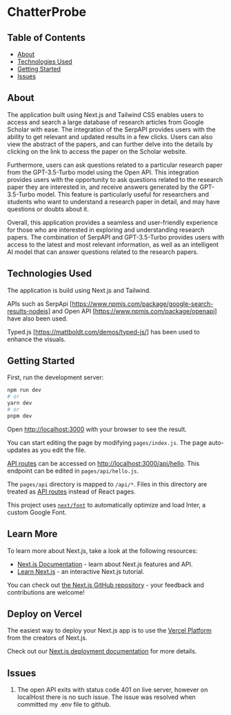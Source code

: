 # ChatterProbe

## Table of Contents
+ [About](#about)
+ [Technologies Used](#techs_used)
+ [Getting Started](#getting_started)
+ [Issues](#issues)

## About <a name = "about"></a>
The application built using Next.js and Tailwind CSS enables users to access and search a large database of research articles from Google Scholar with ease. The integration of the SerpAPI provides users with the ability to get relevant and updated results in a few clicks. Users can also view the abstract of the papers, and can further delve into the details by clicking on the link to access the paper on the Scholar website.

Furthermore, users can ask questions related to a particular research paper from the GPT-3.5-Turbo model using the Open API. This integration provides users with the opportunity to ask questions related to the research paper they are interested in, and receive answers generated by the GPT-3.5-Turbo model. This feature is particularly useful for researchers and students who want to understand a research paper in detail, and may have questions or doubts about it.

Overall, this application provides a seamless and user-friendly experience for those who are interested in exploring and understanding research papers. The combination of SerpAPI and GPT-3.5-Turbo provides users with access to the latest and most relevant information, as well as an intelligent AI model that can answer questions related to the research papers.

## Technologies Used <a name = "techs_used"></a>
The application is build using Next.js and Tailwind.

APIs such as SerpApi [https://www.npmjs.com/package/google-search-results-nodejs] and Open API [https://www.npmjs.com/package/openapi] have also been used.

Typed.js [https://mattboldt.com/demos/typed-js/] has been used to enhance the visuals.

## Getting Started <a name = "getting_started"></a>
First, run the development server:

```bash
npm run dev
# or
yarn dev
# or
pnpm dev
```

Open [http://localhost:3000](http://localhost:3000) with your browser to see the result.

You can start editing the page by modifying `pages/index.js`. The page auto-updates as you edit the file.

[API routes](https://nextjs.org/docs/api-routes/introduction) can be accessed on [http://localhost:3000/api/hello](http://localhost:3000/api/hello). This endpoint can be edited in `pages/api/hello.js`.

The `pages/api` directory is mapped to `/api/*`. Files in this directory are treated as [API routes](https://nextjs.org/docs/api-routes/introduction) instead of React pages.

This project uses [`next/font`](https://nextjs.org/docs/basic-features/font-optimization) to automatically optimize and load Inter, a custom Google Font.

## Learn More

To learn more about Next.js, take a look at the following resources:

- [Next.js Documentation](https://nextjs.org/docs) - learn about Next.js features and API.
- [Learn Next.js](https://nextjs.org/learn) - an interactive Next.js tutorial.

You can check out [the Next.js GitHub repository](https://github.com/vercel/next.js/) - your feedback and contributions are welcome!

## Deploy on Vercel

The easiest way to deploy your Next.js app is to use the [Vercel Platform](https://vercel.com/new?utm_medium=default-template&filter=next.js&utm_source=create-next-app&utm_campaign=create-next-app-readme) from the creators of Next.js.

Check out our [Next.js deployment documentation](https://nextjs.org/docs/deployment) for more details.

## Issues <a name = "issues"></a>

1. The open API exits with status code 401 on live server, however on localHost there is no such issue. The issue was resolved when committed my .env file to github. 